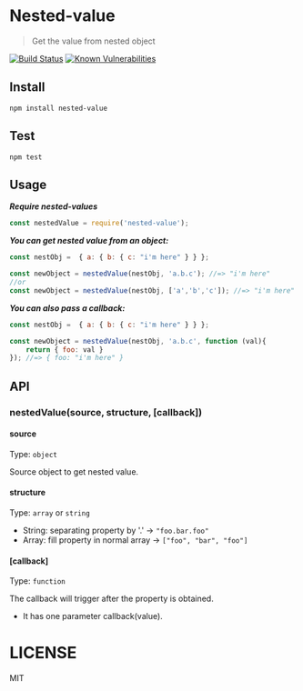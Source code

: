 # Nested-value

> Get the value from nested object

[![Build Status](https://travis-ci.org/addhome2001/nested-value.svg?branch=master)](https://travis-ci.org/addhome2001/nested-value)
[![Known Vulnerabilities](https://snyk.io/test/github/addhome2001/nested-value/badge.svg)](https://snyk.io/test/github/addhome2001/nested-value)

## Install
```
npm install nested-value
```

## Test

```
npm test
```

## Usage
___Require nested-values___
```js
const nestedValue = require('nested-value');
```

___You can get nested value from an object:___

```js
const nestObj =  { a: { b: { c: "i'm here" } } };

const newObject = nestedValue(nestObj, 'a.b.c'); //=> "i'm here"
//or
const newObject = nestedValue(nestObj, ['a','b','c']); //=> "i'm here"
```

___You can also pass a callback:___
```js
const nestObj =  { a: { b: { c: "i'm here" } } };

const newObject = nestedValue(nestObj, 'a.b.c', function (val){
    return { foo: val }
}); //=> { foo: "i'm here" }

```

## API

### nestedValue(source, structure, [callback])

#### source

Type: `object`

Source object to get nested value.

#### structure

Type: `array` or `string`

- String: separating property by '.' -> `"foo.bar.foo"`
- Array: fill property in normal array -> `["foo", "bar", "foo"]`

#### [callback]

Type: `function`

The callback will trigger after the property is obtained.

- It has one parameter callback(value).

LICENSE
=======

MIT
